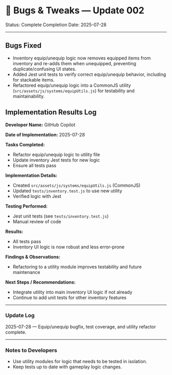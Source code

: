 # 🐞 Bugs & Tweaks — Update 002

Status: Complete
Completion Date: 2025-07-28

---

## Bugs Fixed
- Inventory equip/unequip logic now removes equipped items from inventory and re-adds them when unequipped, preventing duplicate/confusing UI states.
- Added Jest unit tests to verify correct equip/unequip behavior, including for stackable items.
- Refactored equip/unequip logic into a CommonJS utility (`src/assets/js/systems/equipUtils.js`) for testability and maintainability.

## Implementation Results Log

**Developer Name:**
GitHub Copilot

**Date of Implementation:**
2025-07-28

**Tasks Completed:**
- Refactor equip/unequip logic to utility file
- Update inventory Jest tests for new logic
- Ensure all tests pass

**Implementation Details:**
- Created `src/assets/js/systems/equipUtils.js` (CommonJS)
- Updated `tests/inventory.test.js` to use new utility
- Verified logic with Jest

**Testing Performed:**
- Jest unit tests (see `tests/inventory.test.js`)
- Manual review of code

**Results:**
- All tests pass
- Inventory UI logic is now robust and less error-prone

**Findings & Observations:**
- Refactoring to a utility module improves testability and future maintenance

**Next Steps / Recommendations:**
- Integrate utility into main inventory UI logic if not already
- Continue to add unit tests for other inventory features

---

### Update Log
2025-07-28 — Equip/unequip bugfix, test coverage, and utility refactor complete.

---

### Notes to Developers
- Use utility modules for logic that needs to be tested in isolation.
- Keep tests up to date with gameplay logic changes.
